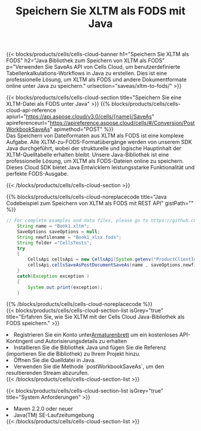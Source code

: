 ﻿---
title:  Speichern Sie XLTM als FODS mit Java
description:  Verwendung von Aspose.Cells Cloud SDK for Java zum Speichern von XLTM-Formatdateien als FODS-Formatdateien.
kwords: Excel, Save XLTM as FODS, REST, Java
howto: How to save XLTM as FODS using Aspose.Cells Cloud Java library.
---
{{< blocks/products/cells/cells-cloud-banner h1="Speichern Sie XLTM als FODS" h2="Java Bibliothek zum Speichern von XLTM als FODS" p="Verwenden Sie SaveAs API von Cells Cloud, um benutzerdefinierte Tabellenkalkulations-Workflows in Java zu erstellen. Dies ist eine professionelle Lösung, um XLTM als FODS und andere Dokumentformate online unter Java zu speichern." urlsection="saveas/xltm-to-fods/" >}}

{{< blocks/products/cells/cells-cloud-section title="Speichern Sie eine XLTM-Datei als FODS unter Java" >}}
{{% blocks/products/cells/cells-cloud-api-reference apiurl="https://api.aspose.cloud/v3.0/cells/{name}/SaveAs" apireferenceurl="https://apireference.aspose.cloud/cells/#/Conversion/PostWorkbookSaveAs" apimethod="POST" %}}
<br/>
Das Speichern von Dateiformaten aus XLTM als FODS ist eine komplexe Aufgabe. Alle XLTM-zu-FODS-Formatübergänge werden von unserem SDK Java durchgeführt, wobei der strukturelle und logische Hauptinhalt der XLTM-Quelltabelle erhalten bleibt. Unsere Java-Bibliothek ist eine professionelle Lösung, um XLTM als FODS-Dateien online zu speichern. Dieses Cloud SDK bietet Java Entwicklern leistungsstarke Funktionalität und perfekte FODS-Ausgabe.

{{< /blocks/products/cells/cells-cloud-section >}}

{{% blocks/products/cells/cells-cloud-noreplacecode title="Java Codebeispiel zum Speichern von XLTM als FODS mit REST API" gistPath="" %}}
  
```java
// For complete examples and data files, please go to https://github.com/aspose-cells-cloud/aspose-cells-cloud-java/
    String name = "Book1.xltm";
    SaveOptions saveOptions = null;
    String newfilename = "Book1_xlsx.fods";
    String folder ="CellsTests";
    try 
    {
        CellsApi cellsApi = new CellsApi(System.getenv("ProductClientId"), System.getenv("ProductClientSecret"));
        cellsApi.cellsSaveAsPostDocumentSaveAs(name , saveOptions,newfilename,false,false,folder,null,null,null,true);                       
    }
    catch(Exception exception )
    {
        System.out.print(exception);
    }
```
  
{{% /blocks/products/cells/cells-cloud-noreplacecode %}}
<br/>
{{< blocks/products/cells/cells-cloud-section-list isGrey="true" title="Erfahren Sie, wie Sie XLTM mit der Cells Cloud Java-Bibliothek als FODS speichern." >}}
<li> Registrieren Sie ein Konto unter<a href="https://dashboard.aspose.cloud/">Armaturenbrett</a> um ein kostenloses API-Kontingent und Autorisierungsdetails zu erhalten</li>
<li>Installieren Sie die Bibliothek Java und fügen Sie die Referenz (importieren Sie die Bibliothek) zu Ihrem Projekt hinzu.</li>
<li>Öffnen Sie die Quelldatei in Java.</li>
<li>Verwenden Sie die Methode `postWorkbookSaveAs`, um den resultierenden Stream abzurufen.</li>
{{< /blocks/products/cells/cells-cloud-section-list >}}

{{< blocks/products/cells/cells-cloud-section-list isGrey="true" title="System Anforderungen" >}}
<li>Maven 2.2.0 oder neuer</li>
<li>Java(TM) SE-Laufzeitumgebung</li>
{{< /blocks/products/cells/cells-cloud-section-list >}}

